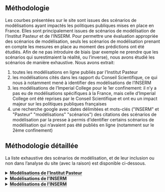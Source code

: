 <link href="_assets/image.css" rel="stylesheet">
<style>
.tooltip {
  position: relative;
  display: inline-block;
  border-bottom: 1px dotted black;
}

.tooltip .tooltiptext {
  visibility: hidden;
  width: 120px;
  background-color: black;
  color: #fff;
  text-align: center;
  border-radius: 6px;
  padding: 5px 0;
  position: absolute;
  z-index: 1;
  bottom: 150%;
  left: 50%;
  margin-left: -60px;
}

.tooltip .tooltiptext::after {
  content: "";
  position: absolute;
  top: 100%;
  left: 50%;
  margin-left: -5px;
  border-width: 5px;
  border-style: solid;
  border-color: black transparent transparent transparent;
}

.tooltip:hover .tooltiptext {
  visibility: visible;
}
</style>

## Méthodologie

Les courbes présentées sur le site sont issues des scénarios de modélisations ayant impactés les politiques publiques mises en place en France. Elles sont principalement issues de scénarios de modélisation de l’Institut Pasteur et de l’INSERM. 
Pour permettre une évaluation appropriée des scénarios de modélisation, seuls les scénarios de modélisation prenant en compte les mesures en place au moment des prédictions ont été étudiés. 
Afin de ne pas introduire de biais (par exemple ne prendre que les scénarios qui surestimaient la réalité, ou l’inverse), nous avons étudié les scénarios de manière exhaustive. 
Nous avons extrait:

1. toutes les modélisations en ligne publiés par l’Institut Pasteur 
2. les modélisations cités dans les rapport du Conseil Scientifique, ce qui nous à notamment mené à identifier des modélisations de l’INSERM
3. les modélisations de l’Imperial College pour le 1er confinement: il n’y a pas eu de modélisations spécifiques à la France, mais celle d’Imperial College ont été reprises par le Conseil Scientifique et ont eu un impact majeur sur les politiques publiques françaises 
4. une recherche google avec dates délimitées et mots-clés ("INSERM" et "Pasteur" "modélisations" "scénarios") des citations des scénarios de modélisation par la presse à permis d’identifier certains scénarios de modélisation qui n’avaient pas été publiés en ligne (notamment sur le 2ème confinement)

## Méthodologie détaillée

La liste exhaustive des scénarios de modélisation, et de leur inclusion ou non dans l’analyse du site (avec la raison) est disponible ci-dessous. 

<details><summary><b><div class="tooltip">Modélisations de l’Institut Pasteur
</div></b></summary>
<p>
* 25 septembre 2020 : exclu (des mesures ont été prises en septembre, les scénarios ne sont donc plus comparable avec la réalité)
* 30 octobre 2020 : inclus (ce sont les modélisations du 2ème confinement, pas publiée sur le site de l’Institut Pasteur mais retranscrites par la presse)
* 8 février 2021 : inclus
* 23 février 2021 : inclus
* 29 mars 2021 : pas de projections
* 6 avril 2021 : Travail en cours, l’analyse est rendue complexe de par la levée des mesures
* 26 avril 2021 : Travail en cours, l’analyse est rendue complexe de par la levée des mesures
* 21 mai 2021 : exclus (apparition du variant Delta non pris en compte dans les modélisations)
* 9 juillet 2021 : exclus (les scénarios ayant entraîné la mise en place du pass sanitaire qui n’était pas inclus dans les hypothèses de modélisation, les scénarios ne sont donc plus comparable avec la réalité)
* 26 juillet 2021 : inclus (les scénarios prennent en compte la mise en place du pass)
* 5 août 2021 : inclus (les scénarios prennent en compte la mise en place du pass sanitaire)
* 6 septembre 2021 : pas de scénarios
* 4 octobre 2021 : inclus
* 29 novembre 2021 : exclus (apparition du variant Omicron non pris en compte dans les modélisations)
* 2 décembre 2021 : exclus (apparition du variant Omicron non pris en compte dans les modélisations)

</p>
</details>


<details><summary><b><div class="tooltip">Modélisations de l’INSERM
</div></b></summary>
<p>
* modélisations de janvier-février 2021: inclues car apparaissant 
  dans le <a href="https://solidarites-sante.gouv.fr/IMG/pdf/note_eclairage_variants_modelisation_29_janvier_2021.pdf">rapport du Conseil Scientifique</a> du 29 janvier 
  2021 suggérant l’instauration d’un confinement strict 

</p>
</details>

<details><summary><b><div class="tooltip">Modélisations de l’INSERM
</div></b></summary>
<p>
* modélisations du rapport 12: inclues car cités comme argument majeur en faveur du confinement dans le <a href="https://solidarites-sante.gouv.fr/IMG/pdf/note_eclairage_variants_modelisation_29_janvier_2021.pdf">rapport du Conseil Scientifique</a> du 12 mars 2020 

</p>
</details>

